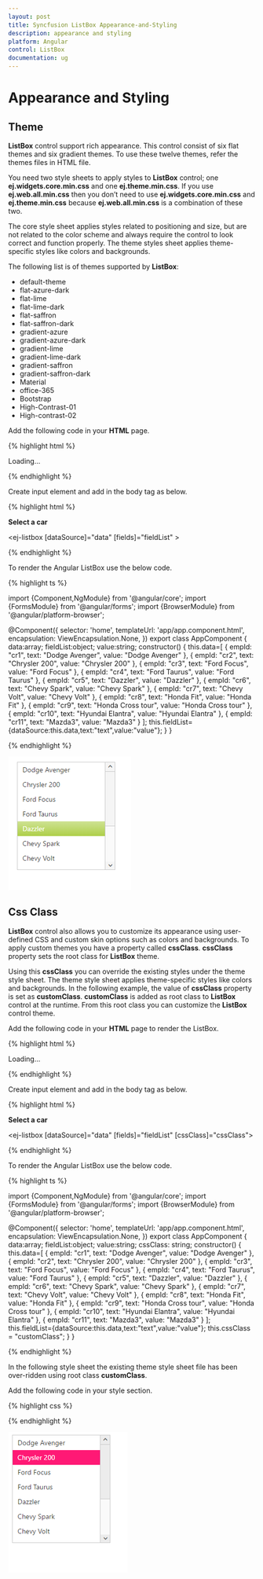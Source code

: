 ```yaml
---
layout: post
title: Syncfusion ListBox Appearance-and-Styling
description: appearance and styling
platform: Angular
control: ListBox
documentation: ug
---
```


# Appearance and Styling

## Theme

**ListBox** control support rich appearance. This control consist of six flat themes and six gradient themes. To use these twelve themes, refer the themes files in HTML file. 

You need two style sheets to apply styles to **ListBox** control; one **ej.widgets.core.min.css** and one **ej.theme.min.css**. If you use **ej.web.all.min.css** then you don’t need to use **ej.widgets.core.min.css** and **ej.theme.min.css** because **ej.web.all.min.css** is a combination of these two.

The core style sheet applies styles related to positioning and size, but are not related to the color scheme and always require the control to look correct and function properly. The theme styles sheet applies theme-specific styles like colors and backgrounds.

The following list is of themes supported by **ListBox**:

* default-theme
* flat-azure-dark
* flat-lime
* flat-lime-dark
* flat-saffron
* flat-saffron-dark
* gradient-azure
* gradient-azure-dark
* gradient-lime
* gradient-lime-dark
* gradient-saffron
* gradient-saffron-dark
* Material
* office-365
* Bootstrap
* High-Contrast-01
* High-contrast-02

Add the following code in your **HTML** page.

{% highlight html %}

<!DOCTYPE html>
<html lang="en">
   <head>
      <link href="http://cdn.syncfusion.com/{{ site.releaseversion }}/js/web/gradient-lime/ej.web.all.min.css" rel="stylesheet" />
      <script src="node_modules/core-js/client/shim.min.js"></script>
      <script src="node_modules/zone.js/dist/zone.js"></script>
      <script src="node_modules/reflect-metadata/Reflect.js"></script>
      <script src="node_modules/systemjs/dist/system.src.js"></script>
      <script src="http://cdn.syncfusion.com/js/assets/external/jquery-3.1.1.min.js"></script>
      <script src="http://cdn.syncfusion.com/js/assets/external/jsrender.min.js" type="text/javascript"></script>
      <script src="http://cdn.syncfusion.com/{{ site.releaseversion }}/js/web/ej.web.all.min.js"> </script>
      <script src ="http://cdn.syncfusion.com/{{ site.releaseversion }}/js/common/ej.angular2.min.js"></script>
      <script src="systemjs.config.js"></script>
   </head>
 <body>
    <ej-app>Loading...</ej-app>
 </body>
</html>

{% endhighlight %}

Create input element and add in the body tag as below.

{% highlight html %}

<div><b>Select a car</b></div>

<ej-listbox [dataSource]="data" [fields]="fieldList" > </ej-listbox>

{% endhighlight %}

To render the Angular ListBox use the below code.

{% highlight ts %}

import {Component,NgModule} from '@angular/core';
import {FormsModule} from '@angular/forms';
import {BrowserModule} from '@angular/platform-browser';

@Component({
  selector: 'home',
  templateUrl: 'app/app.component.html',
  encapsulation: ViewEncapsulation.None,
})
export class AppComponent {
    data:array;
    fieldList:object;
    value:string;
    constructor() {
    this.data=[
        { empId: "cr1", text: "Dodge Avenger", value: "Dodge Avenger" },
        { empId: "cr2", text: "Chrysler 200", value: "Chrysler 200" },
        { empId: "cr3", text: "Ford Focus", value: "Ford Focus" },
        { empId: "cr4", text: "Ford Taurus", value: "Ford Taurus" },
        { empId: "cr5", text: "Dazzler", value: "Dazzler" },
        { empId: "cr6", text: "Chevy Spark", value: "Chevy Spark" },
        { empId: "cr7", text: "Chevy Volt", value: "Chevy Volt" },
        { empId: "cr8", text: "Honda Fit", value: "Honda Fit" },
        { empId: "cr9", text: "Honda Cross tour", value: "Honda Cross tour" },
        { empId: "cr10", text: "Hyundai Elantra", value: "Hyundai Elantra" },
        { empId: "cr11", text: "Mazda3", value: "Mazda3" }
    ];
    this.fieldList={dataSource:this.data,text:"text",value:"value"};
    }
}

{% endhighlight %}

![Appearance and Styling](Appearance-and-Styling_images/Appearance-and-Styling_img1.png)

## Css Class

**ListBox** control also allows you to customize its appearance using user-defined CSS and custom skin options such as colors and backgrounds. To apply custom themes you have a property called **cssClass**. **cssClass** property sets the root class for **ListBox** theme.

Using this **cssClass** you can override the existing styles under the theme style sheet. The theme style sheet applies theme-specific styles like colors and backgrounds. In the following example, the value of **cssClass** property is set as **customClass**. **customClass** is added as root class to **ListBox** control at the runtime. From this root class you can customize the **ListBox** control theme.

Add the following code in your **HTML** page to render the ListBox.

{% highlight html %}

<!DOCTYPE html>
<html lang="en">
   <head>
      <link href="http://cdn.syncfusion.com/{{ site.releaseversion }}/js/web/gradient-lime/ej.web.all.min.css" rel="stylesheet" />
      <script src="node_modules/core-js/client/shim.min.js"></script>
      <script src="node_modules/zone.js/dist/zone.js"></script>
      <script src="node_modules/reflect-metadata/Reflect.js"></script>
      <script src="node_modules/systemjs/dist/system.src.js"></script>
      <script src="http://cdn.syncfusion.com/js/assets/external/jquery-3.1.1.min.js"></script>
      <script src="http://cdn.syncfusion.com/js/assets/external/jsrender.min.js" type="text/javascript"></script>
      <script src="http://cdn.syncfusion.com/{{ site.releaseversion }}/js/web/ej.web.all.min.js"> </script>
      <script src ="http://cdn.syncfusion.com/{{ site.releaseversion }}/js/common/ej.angular2.min.js"></script>
      <script src="systemjs.config.js"></script>
   </head>
 <body>
    <ej-app>Loading...</ej-app>
 </body>
</html>

{% endhighlight %}

Create input element and add in the body tag as below.

{% highlight html %}

 <div><b>Select a car</b></div>

 <ej-listbox [dataSource]="data" [fields]="fieldList" [cssClass]="cssClass"> </ej-listbox>

{% endhighlight %}

To render the Angular ListBox use the below code.

{% highlight ts %}

import {Component,NgModule} from '@angular/core';
import {FormsModule} from '@angular/forms';
import {BrowserModule} from '@angular/platform-browser';

@Component({
  selector: 'home',
  templateUrl: 'app/app.component.html',
  encapsulation: ViewEncapsulation.None,
})
export class AppComponent {
    data:array;
    fieldList:object;
    value:string;
    cssClass: string;
    constructor() {
    this.data=[
        { empId: "cr1", text: "Dodge Avenger", value: "Dodge Avenger" },
        { empId: "cr2", text: "Chrysler 200", value: "Chrysler 200" },
        { empId: "cr3", text: "Ford Focus", value: "Ford Focus" },
        { empId: "cr4", text: "Ford Taurus", value: "Ford Taurus" },
        { empId: "cr5", text: "Dazzler", value: "Dazzler" },
        { empId: "cr6", text: "Chevy Spark", value: "Chevy Spark" },
        { empId: "cr7", text: "Chevy Volt", value: "Chevy Volt" },
        { empId: "cr8", text: "Honda Fit", value: "Honda Fit" },
        { empId: "cr9", text: "Honda Cross tour", value: "Honda Cross tour" },
        { empId: "cr10", text: "Hyundai Elantra", value: "Hyundai Elantra" },
        { empId: "cr11", text: "Mazda3", value: "Mazda3" }
    ];
    this.fieldList={dataSource:this.data,text:"text",value:"value"};
    this.cssClass = "customClass";
    }
}

{% endhighlight %}

In the following style sheet the existing theme style sheet file has been over-ridden using root class **customClass**. 

Add the following code in your style section.

{% highlight css %}

<style>
    .customClass .e-listbox .e-select {
        background: #FF1975;
    }
</style>

{% endhighlight %}

![Appearance](Appearance-and-Styling_images/Appearance-and-Styling_img2.png)

